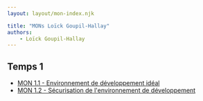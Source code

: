 ```yaml
---
layout: layout/mon-index.njk

title: "MONs Loïck Goupil-Hallay"
authors:
    - Loïck Goupil-Hallay
---
```


## Temps 1

- [MON 1.1 - Environnement de développement idéal](./temps-1.1)
- [MON 1.2 - Sécurisation de l'environnement de développement](./temps-1.2)
